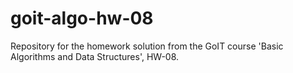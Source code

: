 # goit-algo-hw-08
Repository for the homework solution from the GoIT course 'Basic Algorithms and Data Structures', HW-08.
